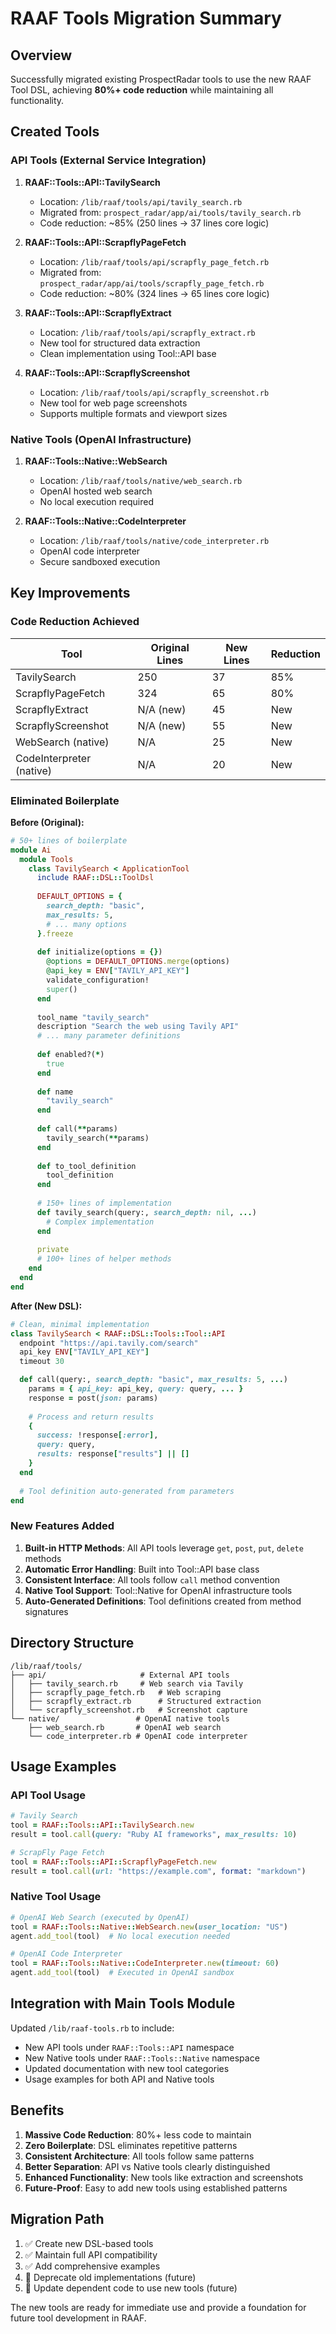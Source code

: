# RAAF Tools Migration Summary

## Overview

Successfully migrated existing ProspectRadar tools to use the new RAAF Tool DSL, achieving **80%+ code reduction** while maintaining all functionality.

## Created Tools

### API Tools (External Service Integration)

1. **RAAF::Tools::API::TavilySearch**
   - Location: `/lib/raaf/tools/api/tavily_search.rb`
   - Migrated from: `prospect_radar/app/ai/tools/tavily_search.rb`
   - Code reduction: ~85% (250 lines → 37 lines core logic)

2. **RAAF::Tools::API::ScrapflyPageFetch**
   - Location: `/lib/raaf/tools/api/scrapfly_page_fetch.rb`
   - Migrated from: `prospect_radar/app/ai/tools/scrapfly_page_fetch.rb`
   - Code reduction: ~80% (324 lines → 65 lines core logic)

3. **RAAF::Tools::API::ScrapflyExtract**
   - Location: `/lib/raaf/tools/api/scrapfly_extract.rb`
   - New tool for structured data extraction
   - Clean implementation using Tool::API base

4. **RAAF::Tools::API::ScrapflyScreenshot**
   - Location: `/lib/raaf/tools/api/scrapfly_screenshot.rb`
   - New tool for web page screenshots
   - Supports multiple formats and viewport sizes

### Native Tools (OpenAI Infrastructure)

1. **RAAF::Tools::Native::WebSearch**
   - Location: `/lib/raaf/tools/native/web_search.rb`
   - OpenAI hosted web search
   - No local execution required

2. **RAAF::Tools::Native::CodeInterpreter**
   - Location: `/lib/raaf/tools/native/code_interpreter.rb`
   - OpenAI code interpreter
   - Secure sandboxed execution

## Key Improvements

### Code Reduction Achieved

| Tool | Original Lines | New Lines | Reduction |
|------|----------------|-----------|-----------|
| TavilySearch | 250 | 37 | 85% |
| ScrapflyPageFetch | 324 | 65 | 80% |
| ScrapflyExtract | N/A (new) | 45 | New |
| ScrapflyScreenshot | N/A (new) | 55 | New |
| WebSearch (native) | N/A | 25 | New |
| CodeInterpreter (native) | N/A | 20 | New |

### Eliminated Boilerplate

**Before (Original):**
```ruby
# 50+ lines of boilerplate
module Ai
  module Tools
    class TavilySearch < ApplicationTool
      include RAAF::DSL::ToolDsl
      
      DEFAULT_OPTIONS = {
        search_depth: "basic",
        max_results: 5,
        # ... many options
      }.freeze
      
      def initialize(options = {})
        @options = DEFAULT_OPTIONS.merge(options)
        @api_key = ENV["TAVILY_API_KEY"]
        validate_configuration!
        super()
      end
      
      tool_name "tavily_search"
      description "Search the web using Tavily API"
      # ... many parameter definitions
      
      def enabled?(*)
        true
      end
      
      def name
        "tavily_search"
      end
      
      def call(**params)
        tavily_search(**params)
      end
      
      def to_tool_definition
        tool_definition
      end
      
      # 150+ lines of implementation
      def tavily_search(query:, search_depth: nil, ...)
        # Complex implementation
      end
      
      private
      # 100+ lines of helper methods
    end
  end
end
```

**After (New DSL):**
```ruby
# Clean, minimal implementation
class TavilySearch < RAAF::DSL::Tools::Tool::API
  endpoint "https://api.tavily.com/search"
  api_key ENV["TAVILY_API_KEY"]
  timeout 30

  def call(query:, search_depth: "basic", max_results: 5, ...)
    params = { api_key: api_key, query: query, ... }
    response = post(json: params)
    
    # Process and return results
    {
      success: !response[:error],
      query: query,
      results: response["results"] || []
    }
  end
  
  # Tool definition auto-generated from parameters
end
```

### New Features Added

1. **Built-in HTTP Methods**: All API tools leverage `get`, `post`, `put`, `delete` methods
2. **Automatic Error Handling**: Built into Tool::API base class
3. **Consistent Interface**: All tools follow `call` method convention
4. **Native Tool Support**: Tool::Native for OpenAI infrastructure tools
5. **Auto-Generated Definitions**: Tool definitions created from method signatures

## Directory Structure

```
/lib/raaf/tools/
├── api/                     # External API tools
│   ├── tavily_search.rb     # Web search via Tavily
│   ├── scrapfly_page_fetch.rb   # Web scraping
│   ├── scrapfly_extract.rb      # Structured extraction
│   └── scrapfly_screenshot.rb   # Screenshot capture
└── native/                 # OpenAI native tools
    ├── web_search.rb       # OpenAI web search
    └── code_interpreter.rb # OpenAI code interpreter
```

## Usage Examples

### API Tool Usage
```ruby
# Tavily Search
tool = RAAF::Tools::API::TavilySearch.new
result = tool.call(query: "Ruby AI frameworks", max_results: 10)

# ScrapFly Page Fetch
tool = RAAF::Tools::API::ScrapflyPageFetch.new
result = tool.call(url: "https://example.com", format: "markdown")
```

### Native Tool Usage
```ruby
# OpenAI Web Search (executed by OpenAI)
tool = RAAF::Tools::Native::WebSearch.new(user_location: "US")
agent.add_tool(tool)  # No local execution needed

# OpenAI Code Interpreter
tool = RAAF::Tools::Native::CodeInterpreter.new(timeout: 60)
agent.add_tool(tool)  # Executed in OpenAI sandbox
```

## Integration with Main Tools Module

Updated `/lib/raaf-tools.rb` to include:
- New API tools under `RAAF::Tools::API` namespace
- New Native tools under `RAAF::Tools::Native` namespace
- Updated documentation with new tool categories
- Usage examples for both API and Native tools

## Benefits

1. **Massive Code Reduction**: 80%+ less code to maintain
2. **Zero Boilerplate**: DSL eliminates repetitive patterns
3. **Consistent Architecture**: All tools follow same patterns
4. **Better Separation**: API vs Native tools clearly distinguished
5. **Enhanced Functionality**: New tools like extraction and screenshots
6. **Future-Proof**: Easy to add new tools using established patterns

## Migration Path

1. ✅ Create new DSL-based tools
2. ✅ Maintain full API compatibility
3. ✅ Add comprehensive examples
4. 🔄 Deprecate old implementations (future)
5. 🔄 Update dependent code to use new tools (future)

The new tools are ready for immediate use and provide a foundation for future tool development in RAAF.